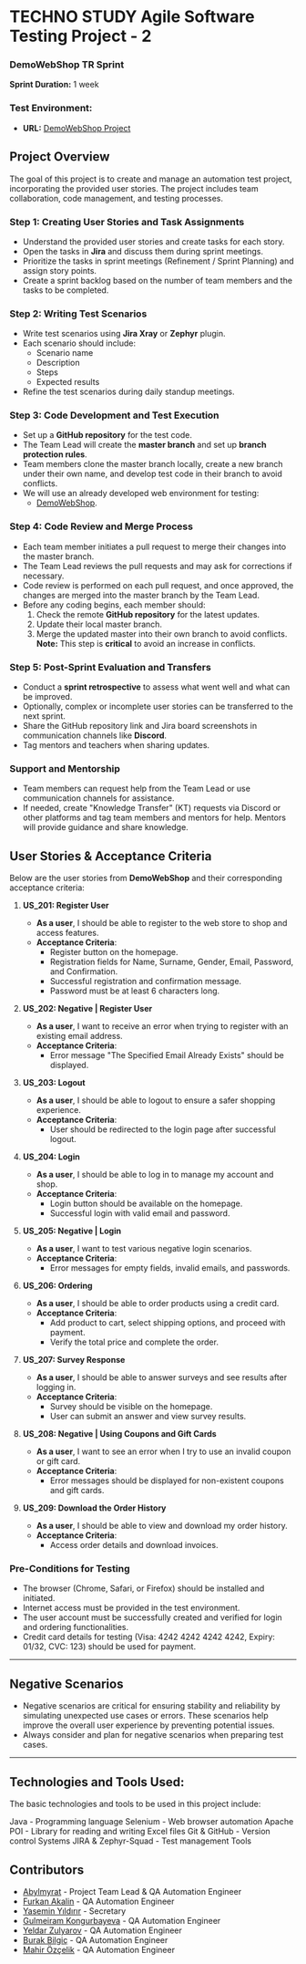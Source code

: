 # TECHNO STUDY Agile Software Testing Project - 2  
### DemoWebShop TR Sprint  
**Sprint Duration:** 1 week  

### Test Environment:  
- **URL:** [DemoWebShop Project](https://demowebshop.tricentis.com/)

## Project Overview  
The goal of this project is to create and manage an automation test project, incorporating the provided user stories. The project includes team collaboration, code management, and testing processes.

### Step 1: Creating User Stories and Task Assignments  
- Understand the provided user stories and create tasks for each story.  
- Open the tasks in **Jira** and discuss them during sprint meetings.  
- Prioritize the tasks in sprint meetings (Refinement / Sprint Planning) and assign story points.  
- Create a sprint backlog based on the number of team members and the tasks to be completed.  

### Step 2: Writing Test Scenarios  
- Write test scenarios using **Jira Xray** or **Zephyr** plugin.  
- Each scenario should include:
  - Scenario name
  - Description
  - Steps
  - Expected results  
- Refine the test scenarios during daily standup meetings.

### Step 3: Code Development and Test Execution  
- Set up a **GitHub repository** for the test code.  
- The Team Lead will create the **master branch** and set up **branch protection rules**.  
- Team members clone the master branch locally, create a new branch under their own name, and develop test code in their branch to avoid conflicts.  
- We will use an already developed web environment for testing:
  - [DemoWebShop](https://demowebshop.tricentis.com/).

### Step 4: Code Review and Merge Process  
- Each team member initiates a pull request to merge their changes into the master branch.  
- The Team Lead reviews the pull requests and may ask for corrections if necessary.  
- Code review is performed on each pull request, and once approved, the changes are merged into the master branch by the Team Lead.  
- Before any coding begins, each member should:
  1. Check the remote **GitHub repository** for the latest updates.
  2. Update their local master branch.
  3. Merge the updated master into their own branch to avoid conflicts.  
  **Note:** This step is **critical** to avoid an increase in conflicts.  

### Step 5: Post-Sprint Evaluation and Transfers  
- Conduct a **sprint retrospective** to assess what went well and what can be improved.  
- Optionally, complex or incomplete user stories can be transferred to the next sprint.  
- Share the GitHub repository link and Jira board screenshots in communication channels like **Discord**.  
- Tag mentors and teachers when sharing updates.

### Support and Mentorship  
- Team members can request help from the Team Lead or use communication channels for assistance.  
- If needed, create "Knowledge Transfer" (KT) requests via Discord or other platforms and tag team members and mentors for help. Mentors will provide guidance and share knowledge.

## User Stories & Acceptance Criteria

Below are the user stories from **DemoWebShop** and their corresponding acceptance criteria:

1. **US_201: Register User**
   - **As a user**, I should be able to register to the web store to shop and access features.
   - **Acceptance Criteria**:
     - Register button on the homepage.
     - Registration fields for Name, Surname, Gender, Email, Password, and Confirmation.
     - Successful registration and confirmation message.
     - Password must be at least 6 characters long.

2. **US_202: Negative | Register User**
   - **As a user**, I want to receive an error when trying to register with an existing email address.
   - **Acceptance Criteria**:
     - Error message "The Specified Email Already Exists" should be displayed.

3. **US_203: Logout**
   - **As a user**, I should be able to logout to ensure a safer shopping experience.
   - **Acceptance Criteria**:
     - User should be redirected to the login page after successful logout.

4. **US_204: Login**
   - **As a user**, I should be able to log in to manage my account and shop.
   - **Acceptance Criteria**:
     - Login button should be available on the homepage.
     - Successful login with valid email and password.

5. **US_205: Negative | Login**
   - **As a user**, I want to test various negative login scenarios.
   - **Acceptance Criteria**:
     - Error messages for empty fields, invalid emails, and passwords.

6. **US_206: Ordering**
   - **As a user**, I should be able to order products using a credit card.
   - **Acceptance Criteria**:
     - Add product to cart, select shipping options, and proceed with payment.
     - Verify the total price and complete the order.

7. **US_207: Survey Response**
   - **As a user**, I should be able to answer surveys and see results after logging in.
   - **Acceptance Criteria**:
     - Survey should be visible on the homepage.
     - User can submit an answer and view survey results.

8. **US_208: Negative | Using Coupons and Gift Cards**
   - **As a user**, I want to see an error when I try to use an invalid coupon or gift card.
   - **Acceptance Criteria**:
     - Error messages should be displayed for non-existent coupons and gift cards.

9. **US_209: Download the Order History**
   - **As a user**, I should be able to view and download my order history.
   - **Acceptance Criteria**:
     - Access order details and download invoices.

### Pre-Conditions for Testing  
- The browser (Chrome, Safari, or Firefox) should be installed and initiated.
- Internet access must be provided in the test environment.
- The user account must be successfully created and verified for login and ordering functionalities.
- Credit card details for testing (Visa: 4242 4242 4242 4242, Expiry: 01/32, CVC: 123) should be used for payment.
  
---

## Negative Scenarios
- Negative scenarios are critical for ensuring stability and reliability by simulating unexpected use cases or errors. These scenarios help improve the overall user experience by preventing potential issues.
- Always consider and plan for negative scenarios when preparing test cases.

---

## Technologies and Tools Used:
The basic technologies and tools to be used in this project include:

Java - Programming language
Selenium - Web browser automation
Apache POI - Library for reading and writing Excel files
Git & GitHub - Version control Systems
JIRA & Zephyr-Squad - Test management Tools
 

## Contributors

- [Abylmyrat](https://github.com/your-username) - Project Team Lead & QA Automation Engineer
- [Furkan Akalin](https://github.com/contributor2-username) - QA Automation Engineer
- [Yasemin Yıldırır](https://github.com/contributor3-username) - Secretary
- [Gulmeiram Kongurbayeva](https://github.com/contributor3-username) - QA Automation Engineer
- [Yeldar Zulyarov](https://github.com/contributor3-username) - QA Automation Engineer
- [Burak Bilgiç](https://github.com/contributor3-username) - QA Automation Engineer
- [Mahir Özçelik](https://github.com/contributor3-username) - QA Automation Engineer



